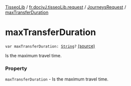 [TisseoLib](../../index.md) / [fr.docjyJ.tisseoLib.request](../index.md) / [JourneysRequest](index.md) / [maxTransferDuration](./max-transfer-duration.md)

# maxTransferDuration

`var maxTransferDuration: `[`String`](https://kotlinlang.org/api/latest/jvm/stdlib/kotlin/-string/index.html)`?` [(source)](https://github.com/docjyj/tisseoLib/tree/master/src/main/kotlin/fr/docjyJ/tisseoLib/request/JourneysRequest.kt#L61)

Is the maximum travel time.

### Property

`maxTransferDuration` - Is the maximum travel time.